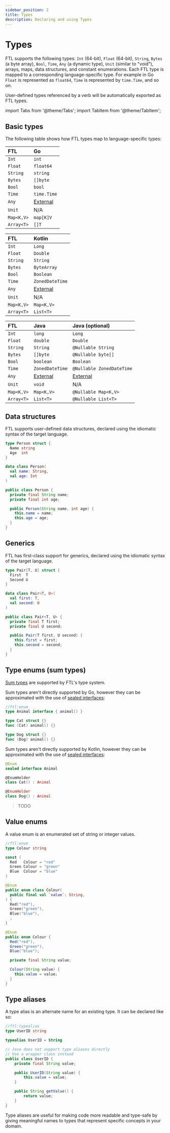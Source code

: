 ```yaml
---
sidebar_position: 2
title: Types
description: Declaring and using Types
---
```


# Types

FTL supports the following types: `Int` (64-bit), `Float` (64-bit), `String`, `Bytes` (a byte array), `Bool`, `Time`,
`Any` (a dynamic type), `Unit` (similar to "void"), arrays, maps, data structures, and constant enumerations. Each FTL
type is mapped to a corresponding language-specific type. For example in Go `Float` is represented as `float64`, `Time`
is represented by `time.Time`, and so on.

User-defined types referenced by a verb will be automatically exported as FTL types.

import Tabs from '@theme/Tabs';
import TabItem from '@theme/TabItem';

## Basic types

The following table shows how FTL types map to language-specific types:

<Tabs groupId="languages">
  <TabItem value="go" label="Go" default>

| FTL        | Go                          |
| :--------- | :-------------------------- |
| `Int`      | `int`                       |
| `Float`    | `float64`                   |
| `String`   | `string`                    |
| `Bytes`    | `[]byte`                    |
| `Bool`     | `bool`                      |
| `Time`     | `time.Time`                 |
| `Any`      | [External](./externaltypes) |
| `Unit`     | N/A                         |
| `Map<K,V>` | `map[K]V`                   |
| `Array<T>` | `[]T`                       |

  </TabItem>
  <TabItem value="kotlin" label="Kotlin">


| FTL        | Kotlin                      |
| :--------- | :-------------------------- |
| `Int`      | `Long`                      |
| `Float`    | `Double`                    |
| `String`   | `String`                    |
| `Bytes`    | `ByteArray`                 |
| `Bool`     | `Boolean`                   |
| `Time`     | `ZonedDateTime`             |
| `Any`      | [External](./externaltypes) |
| `Unit`     | N/A                         |
| `Map<K,V>` | `Map<K,V>`                  |
| `Array<T>` | `List<T>`                   |

  </TabItem>
  <TabItem value="java" label="Java">

| FTL        | Java                        | Java (optional)             |
| :--------- | :-------------------------- | :-------------------------- |
| `Int`      | `long`                      | `Long`                      |
| `Float`    | `double`                    | `Double`                    |
| `String`   | `String`                    | `@Nullable String`          |
| `Bytes`    | `[]byte`                    | `@Nullable byte[]`          |
| `Bool`     | `boolean`                   | `Boolean`                   |
| `Time`     | `ZonedDateTime️`             | `@Nullable ZonedDateTime`   |
| `Any`      | [External](./externaltypes) | [External](./externaltypes) |
| `Unit`     | `void`                      | N/A                         |
| `Map<K,V>` | `Map<K,V>`                  | `@Nullable Map<K,V>`        |
| `Array<T>` | `List<T>`                   | `@Nullable List<T>`         |

  </TabItem>
</Tabs>

## Data structures

FTL supports user-defined data structures, declared using the idiomatic syntax of the target language.

<Tabs groupId="languages">
  <TabItem value="go" label="Go" default>

```go
type Person struct {
  Name string
  Age  int
}
```

  </TabItem>
  <TabItem value="kotlin" label="Kotlin">

```kotlin
data class Person(
  val name: String,
  val age: Int
)
```

  </TabItem>
  <TabItem value="java" label="Java">

```java
public class Person {
  private final String name;
  private final int age;

  public Person(String name, int age) {
    this.name = name;
    this.age = age;
  }
}
```

  </TabItem>
</Tabs>

## Generics

FTL has first-class support for generics, declared using the idiomatic syntax of the target language.

<Tabs groupId="languages">
  <TabItem value="go" label="Go" default>

```go
type Pair[T, U] struct {
  First  T
  Second U
}
```

  </TabItem>
  <TabItem value="kotlin" label="Kotlin">

```kotlin
data class Pair<T, U>(
  val first: T,
  val second: U
)
```

  </TabItem>
  <TabItem value="java" label="Java">

```java
public class Pair<T, U> {
  private final T first;
  private final U second;

  public Pair(T first, U second) {
    this.first = first;
    this.second = second;
  }
}
```

  </TabItem>
</Tabs>

## Type enums (sum types)

[Sum types](https://en.wikipedia.org/wiki/Tagged_union) are supported by FTL's type system.

<Tabs groupId="languages">
  <TabItem value="go" label="Go" default>

Sum types aren't directly supported by Go, however they can be approximated with the use of [sealed interfaces](https://blog.chewxy.com/2018/03/18/golang-interfaces/):

```go
//ftl:enum
type Animal interface { animal() }

type Cat struct {}
func (Cat) animal() {}

type Dog struct {}
func (Dog) animal() {}
```

  </TabItem>
  <TabItem value="kotlin" label="Kotlin">

Sum types aren't directly supported by Kotlin, however they can be approximated with the use of [sealed interfaces](https://kotlinlang.org/docs/sealed-classes.html):

```kotlin
@Enum
sealed interface Animal

@EnumHolder
class Cat() : Animal

@EnumHolder
class Dog() : Animal
```

  </TabItem>
  <TabItem value="java" label="Java">

> TODO

  </TabItem>
</Tabs>

## Value enums

A value enum is an enumerated set of string or integer values.

<Tabs groupId="languages">
  <TabItem value="go" label="Go" default>

```go
//ftl:enum
type Colour string

const (
  Red   Colour = "red"
  Green Colour = "green"
  Blue  Colour = "blue"
)
```

  </TabItem>
  <TabItem value="kotlin" label="Kotlin">

```kotlin
@Enum
public enum class Colour(
  public final val `value`: String,
) {
  Red("red"),
  Green("green"),
  Blue("blue"),
  ;
}
```

  </TabItem>
  <TabItem value="java" label="Java">

```java
@Enum
public enum Colour {
  Red("red"),
  Green("green"),
  Blue("blue");

  private final String value;

  Colour(String value) {
    this.value = value;
  }
}
```

  </TabItem>
</Tabs>

## Type aliases

A type alias is an alternate name for an existing type. It can be declared like so:

<Tabs groupId="languages">
  <TabItem value="go" label="Go" default>

```go
//ftl:typealias
type UserID string
```

  </TabItem>
  <TabItem value="kotlin" label="Kotlin">

```kotlin
typealias UserID = String
```

  </TabItem>
  <TabItem value="java" label="Java">

```java
// Java does not support type aliases directly
// Use a wrapper class instead
public class UserID {
    private final String value;

    public UserID(String value) {
        this.value = value;
    }

    public String getValue() {
        return value;
    }
}
```

  </TabItem>
</Tabs>

Type aliases are useful for making code more readable and type-safe by giving meaningful names to types that represent specific concepts in your domain.
